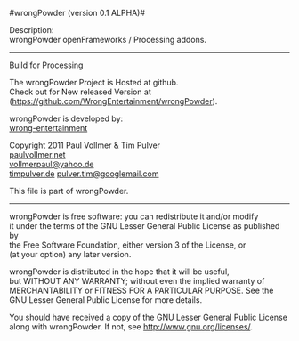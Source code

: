 #wrongPowder (version 0.1 ALPHA)#

Description:  
wrongPowder openFrameworks / Processing addons. 

* * * 

Build for Processing

The wrongPowder Project is Hosted at github.  
Check out for New released Version at (<https://github.com/WrongEntertainment/wrongPowder>).

wrongPowder is developed by:  
[wrong-entertainment](http://wrong-entertainment.com)

Copyright 2011 Paul Vollmer & Tim Pulver  
[paulvollmer.net](http://paul-vollmer.net)  
<vollmerpaul@yahoo.de>  
[timpulver.de](http://timpulver.de)
<pulver.tim@googlemail.com>

This file is part of wrongPowder.  

* * *

wrongPowder is free software: you can redistribute it and/or modify  
it under the terms of the GNU Lesser General Public License as published by  
the Free Software Foundation, either version 3 of the License, or  
(at your option) any later version.  

wrongPowder is distributed in the hope that it will be useful,  
but WITHOUT ANY WARRANTY; without even the implied warranty of  
MERCHANTABILITY or FITNESS FOR A PARTICULAR PURPOSE. See the  
GNU Lesser General Public License for more details.  

You should have received a copy of the GNU Lesser General Public License  
along with wrongPowder.  If not, see <http://www.gnu.org/licenses/>.